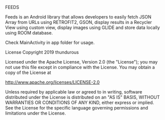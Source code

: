 FEEDS

Feeds is an Android library that allows developers to easily fetch JSON Array from URLs using RETROFIT2, GSON, display results in a Recycler View using custom view, display images using GLIDE and store data locally using ROOM database.

Check MainActivity in app folder for usage.






License
Copyright 2019 thundurous

Licensed under the Apache License, Version 2.0 (the "License");
you may not use this file except in compliance with the License.
You may obtain a copy of the License at

   http://www.apache.org/licenses/LICENSE-2.0

Unless required by applicable law or agreed to in writing, software
distributed under the License is distributed on an "AS IS" BASIS,
WITHOUT WARRANTIES OR CONDITIONS OF ANY KIND, either express or implied.
See the License for the specific language governing permissions and
limitations under the License.
